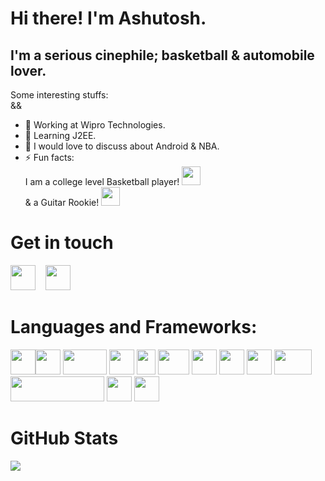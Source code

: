 
# Hi there! I'm Ashutosh.

## I'm a serious cinephile; basketball & automobile lover.  

Some interesting stuffs:  
&&
- 🔭 Working at Wipro Technologies.
- 🌱 Learning J2EE.
- 💬 I would love to discuss about Android & NBA.  
- ⚡ Fun facts:  
I am a college level Basketball player! <img src="https://upload.wikimedia.org/wikipedia/commons/thumb/7/72/Basketball_Clipart.svg/1200px-Basketball_Clipart.svg.png" height="30px" width="30px"/>  
& a Guitar Rookie! <img src="https://www.clipartkey.com/mpngs/m/171-1716467_acoustic-guitar-svg-png-icon-free-download-acoustic.png" height="30px" width="30px"/>

# Get in touch 
<a href="https://www.linkedin.com/in/ajashutosh"><img src="https://www.flaticon.com/svg/static/icons/svg/174/174857.svg" height="40px" width="40px"/></a>&nbsp;&nbsp;&nbsp;
<a href="https://twitter.com/theAshutoshAJ"><img src="https://1000logos.net/wp-content/uploads/2017/06/Twitter-Logo.png" height="40px" width="40px"/></a>  


# Languages and Frameworks:  
<img src="https://2.bp.blogspot.com/-tzm1twY_ENM/XlCRuI0ZkRI/AAAAAAAAOso/BmNOUANXWxwc5vwslNw3WpjrDlgs9PuwQCLcBGAsYHQ/s1600/pasted%2Bimage%2B0.png" height="40px" width="40px"/><img src="https://cdn.freebiesupply.com/logos/thumbs/2x/java-logo.png" height="40px" width="40px"/> <img src="https://upload.wikimedia.org/wikipedia/commons/thumb/d/d9/Node.js_logo.svg/590px-Node.js_logo.svg.png" height="40px" width="70px"/> <img src="https://mpng.subpng.com/20180802/tpl/kisspng-logo-html5-brand-clip-art-%E6%9D%89-%E5%B1%B1-%E8%89%AF-%E9%9B%84-5b62be01b565d5.334247781533197825743.jpg" width="40" height="40"/> <img src = "https://upload.wikimedia.org/wikipedia/commons/thumb/d/d5/CSS3_logo_and_wordmark.svg/1200px-CSS3_logo_and_wordmark.svg.png"  width="30" height="40"/> <img src="https://asthaandsidharth.com/wp-content/uploads/2016/03/js-logo.png" height="40px" width="50px"/> <img src="https://upload.wikimedia.org/wikipedia/commons/thumb/c/cd/Visual_Studio_2017_Logo.svg/1200px-Visual_Studio_2017_Logo.svg.png" height="40px" width="40px"/> <img src="https://i.pinimg.com/originals/e9/bd/82/e9bd82cf92894a080eb23a15c246c52b.png" height="40px" width="40px"/> <img src="https://upload.wikimedia.org/wikipedia/commons/thumb/a/af/Adobe_Photoshop_CC_icon.svg/1200px-Adobe_Photoshop_CC_icon.svg.png" height="40px" width="40px"/> <img src="https://upload.wikimedia.org/wikipedia/commons/thumb/7/7b/Tomcat-logo.svg/1280px-Tomcat-logo.svg.png" height="40px" width="60px"/> <img src="https://www.eclipse.org/artwork/images/v2/logo-800x188.png" height="40px" width="150px"/> <img src="https://git-scm.com/images/logos/downloads/Git-Icon-Black.png" height="40px" width="40px"/> <img src="https://github.githubassets.com/images/modules/logos_page/GitHub-Mark.png" height="40px" width="40px"/>  
<!--![Hithub stats](https://github-readme-stats.vercel.app/api?username=AshutoshAJ)-->

# GitHub Stats
<img src = "https://github-readme-stats.vercel.app/api?username=AshutoshAJ&count_private=true&theme=radical" />
